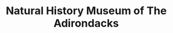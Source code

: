 ---
layout: repo
title: "Natural History Museum of The Adirondacks"
id: 22818
permalink: repos/22818/
---